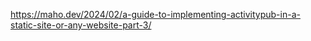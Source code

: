 https://maho.dev/2024/02/a-guide-to-implementing-activitypub-in-a-static-site-or-any-website-part-3/
